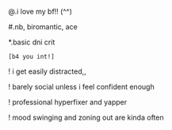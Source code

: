 @.i love my bf!! (^^)

#.nb, biromantic, ace

*.basic dni crit

```[b4 you int!]```

! i get easily distracted,,

! barely social unless i feel confident enough

! professional hyperfixer and yapper

! mood swinging and zoning out are kinda often
